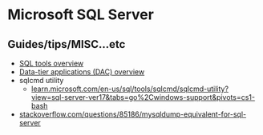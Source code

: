 # Microsoft SQL Server

## Guides/tips/MISC...etc

* [SQL tools overview](https://learn.microsoft.com/en-us/sql/tools/overview-sql-tools?view=sql-server-ver17&tabs=dba)
* [Data-tier applications (DAC) overview](https://learn.microsoft.com/en-us/sql/tools/sql-database-projects/concepts/data-tier-applications/overview?view=sql-server-ver17)
* sqlcmd utility
    * [learn.microsoft.com/en-us/sql/tools/sqlcmd/sqlcmd-utility?view=sql-server-ver17&tabs=go%2Cwindows-support&pivots=cs1-bash](https://learn.microsoft.com/en-us/sql/tools/sqlcmd/sqlcmd-utility?view=sql-server-ver17&tabs=go%2Cwindows-support&pivots=cs1-bash)
* [stackoverflow.com/questions/85186/mysqldump-equivalent-for-sql-server](https://stackoverflow.com/questions/85186/mysqldump-equivalent-for-sql-server)